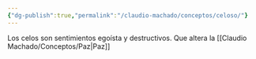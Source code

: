 ```yaml
---
{"dg-publish":true,"permalink":"/claudio-machado/conceptos/celoso/"}
---
```



Los celos son sentimientos egoísta y destructivos. Que altera la [[Claudio Machado/Conceptos/Paz\|Paz]] 